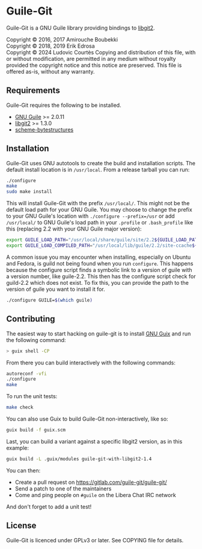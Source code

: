 # Guile-Git

Guile-Git is a GNU Guile library providing bindings to
[libgit2](https://libgit2.org/).

Copyright © 2016, 2017 Amirouche Boubekki  
Copyright © 2018, 2019 Erik Edrosa  
Copyright © 2024 Ludovic Courtès
Copying and distribution of this file, with or without modification,
are permitted in any medium without royalty provided the copyright
notice and this notice are preserved.  This file is offered as-is,
without any warranty.

## Requirements

Guile-Git requires the following to be installed.

- [GNU Guile](https://www.gnu.org/software/guile/) >= 2.0.11
- [libgit2](https://libgit2.org/) >= 1.3.0
- [scheme-bytestructures](https://github.com/TaylanUB/scheme-bytestructures)

## Installation

Guile-Git uses GNU autotools to create the build and installation
scripts. The default install location is in `/usr/local`. From a
release tarball you can run:

```sh
./configure
make
sudo make install
```

This will install Guile-Git with the prefix `/usr/local/`. This
might not be the default load path for your GNU Guile. You may choose
to change the prefix to your GNU Guile's location with `./configure
--prefix=/usr` or add `/usr/local/` to GNU Guile's load path in your
`.profile` or `.bash_profile` like this (replacing 2.2 with your GNU
Guile major version):

```sh
export GUILE_LOAD_PATH="/usr/local/share/guile/site/2.2${GUILE_LOAD_PATH:+:}$GUILE_LOAD_PATH"
export GUILE_LOAD_COMPILED_PATH="/usr/local/lib/guile/2.2/site-ccache${GUILE_LOAD_COMPILED_PATH:+:}$GUILE_COMPILED_LOAD_PATH"
```

A common issue you may encounter when installing, especially on Ubuntu
and Fedora, is guild not being found when you run `configure`. This
happens because the configure script finds a symbolic link to a
version of guile with a version number, like guile-2.2. This then has
the configure script check for guild-2.2 which does not exist. To fix
this, you can provide the path to the version of guile you want to
install it for.

```sh
./configure GUILE=$(which guile)
```

## Contributing

The easiest way to start hacking on guile-git is to install
[GNU Guix](https://gnu.org/s/guix) and run the following command:

```bash
> guix shell -CP
```

From there you can build interactively with the following commands:

```sh
autoreconf -vfi
./configure
make
```

To run the unit tests:

```sh
make check
```

You can also use Guix to build Guile-Git non-interactively, like so:

```sh
guix build -f guix.scm
```

Last, you can build a variant against a specific libgit2 version, as in
this example:

```sh
guix build -L .guix/modules guile-git-with-libgit2-1.4
```

You can then:

- Create a pull request on https://gitlab.com/guile-git/guile-git/
- Send a patch to one of the maintainers
- Come and ping people on `#guile` on the Libera Chat IRC network

And don't forget to add a unit test!

## License

Guile-Git is licenced under GPLv3 or later. See COPYING file for
details.
